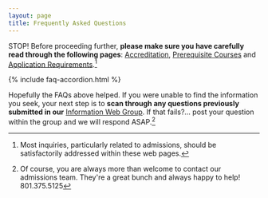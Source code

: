```yaml
---
layout: page
title: Frequently Asked Questions
---
```


<span class="highlight-red">STOP!</span> Before proceeding further, **please make sure you have carefully read through the following pages**: [Accreditation][accreditation], [Prerequisite Courses][prereqs] and [Application Requirements][app-requirements].[^1]

[accreditation]: /accreditation
[prereqs]: /admissions/prerequisite-courses  
[app-requirements]: /admissions/application-requirements  
[info-web-group]: /admissions/rmuohp-pap-information-group 

{% include faq-accordion.html %}

Hopefully the FAQs above helped. If you were unable to find the information you seek, your next step is to **scan through any questions previously submitted in our** [Information Web Group][info-web-group]. If that fails?... post your question within the group and we will respond ASAP.[^2]

[^1]: Most inquiries, particularly related to admissions, should be satisfactorily addressed within these web pages.
[^2]: Of course, you are always more than welcome to contact our admissions team. They're a great bunch and always happy to help! <span class="highlight">801.375.5125</span>